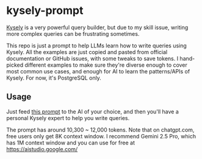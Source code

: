 # kysely-prompt

[Kysely](https://github.com/kysely-org/kysely) is a very powerful query builder, but due to my skill issue, writing more complex queries can be frustrating sometimes.

This repo is just a prompt to help LLMs learn how to write queries using Kysely. All the examples are just copied and pasted from official documentation or GitHub issues, with some tweaks to save tokens. I hand-picked different examples to make sure they're diverse enough to cover most common use cases, and enough for AI to learn the patterns/APIs of Kysely. For now, it's PostgreSQL only.

## Usage

Just feed [this prompt](./kysely-postgresql.txt) to the AI of your choice, and then you'll have a personal Kysely expert to help you write queries.

The prompt has around 10,300 ~ 12,000 tokens. Note that on chatgpt.com, free users only get 8K context window. I recommend Gemini 2.5 Pro, which has 1M context window and you can use for free at https://aistudio.google.com/
